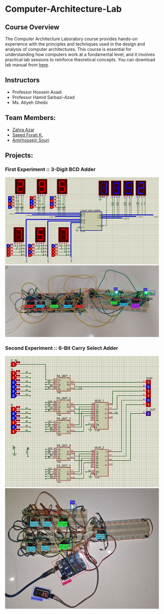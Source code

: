 # Computer-Architecture-Lab

## Course Overview
The Computer Architecture Laboratory course provides hands-on experience with the principles and techniques used in the design and analysis of computer architectures. This course is essential for understanding how computers work at a fundamental level, and it involves practical lab sessions to reinforce theoretical concepts. You can download lab manual from [here](https://github.com/foratik/Computer-Architecture-Lab/blob/main/Arch%20Lab.pdf). 

## Instructors
- Professor Hossein Asadi
- Professor Hamid Sarbazi-Azad
- Ms. Atiyeh Gheibi

## Team Members:
- [Zahra Azar](https://github.com/Azar-Z)
- [Saeed Forati K.](https://github.com/foratik)
- [Amirhossein Souri](https://github.com/Amir14Souri)


## Projects:

### First Experiment :: 3-Digit BCD Adder

<p align="center">  
    <img height="auto" width="620px" src ="Az1/Assets/3-Digit-BCD-Adder.png">
    <img height="auto" width="620px" src ="Az1/Assets/1-Digit-BCD-Adder.jpg">
</p> 

### Second Experiment :: 6-Bit Carry Select Adder

<p align="center">  
    <img height="auto" width="620px" src ="Az2/Assets/6-digit-Carry-Select-Adder.png">
    <img height="auto" width="620px" src ="Az2/Assets/6-digit-Carry-Select-Adder-implementation.jpg">
</p>
